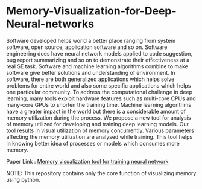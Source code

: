 # Memory-Visualization-for-Deep-Neural-networks

Software developed helps world a better place ranging from system software, open source, application software and so on. Software engineering does have neural network models applied to code suggestion, bug report summarizing and so on to demonstrate their effectiveness at a real SE task. Software and machine learning algorithms combine to make software give better solutions and understanding of environment. In software, there are both generalized applications which helps solve problems for entire world and also some specific applications which helps one particular community. To address the computational challenge in deep learning, many tools exploit hardware features such as multi-core CPUs and many-core GPUs to shorten the training time. Machine learning algorithms have a greater impact in the world but there is a considerable amount of memory utilization during the process. We propose a new tool for analysis of memory utilized for developing and training deep learning models. Our tool results in visual utilization of memory concurrently. Various parameters affecting the memory utilization are analysed while training. This tool helps in knowing better idea of processes or models which consumes more memory.

Paper Link : [Memory visualization tool for training neural network](https://arxiv.org/abs/2110.13264)

NOTE: This repository contains only the core function of visualizing memory using python.
